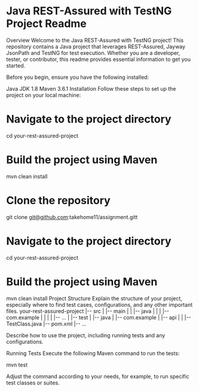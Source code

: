 # Java REST-Assured with TestNG Project Readme
Overview
Welcome to the Java REST-Assured with TestNG project! This repository contains a Java project that leverages REST-Assured, Jayway JsonPath and TestNG for test execution. Whether you are a developer, tester, or contributor, this readme provides essential information to get you started.

Before you begin, ensure you have the following installed:

Java JDK 1.8
Maven 3.6.1
Installation
Follow these steps to set up the project on your local machine:

# Navigate to the project directory
cd your-rest-assured-project

# Build the project using Maven
mvn clean install

# Clone the repository
git clone git@github.com:takehome11/assignment.gitt

# Navigate to the project directory
cd your-rest-assured-project

# Build the project using Maven
mvn clean install
Project Structure
Explain the structure of your project, especially where to find test cases, configurations, and any other important files.
your-rest-assured-project
|-- src
|   |-- main
|   |   |-- java
|   |   |   |-- com.example
|   |   |   |   |-- ...
|   |-- test
|       |-- java
|           |-- com.example
|               |-- api
|               |   |-- TestClass.java
|-- pom.xml
|-- ...


Describe how to use the project, including running tests and any configurations.

Running Tests
Execute the following Maven command to run the tests:

mvn test

Adjust the command according to your needs, for example, to run specific test classes or suites.

